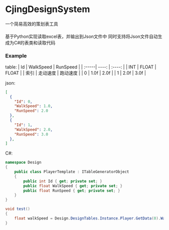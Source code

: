 # CjingDesignSystem
一个简易高效的策划表工具
####
基于Python实现读取excel表，并输出到Json文件中
同时支持将Json文件自动生成为C#的表类和读取代码

### Example
table:
| Id | WalkSpeed | RunSpeed |
| :-----| ----: | :----: |
| INT | FLOAT | FLOAT |
| 索引 | 走动速度 | 跑动速度 |
| 0 | 1.0f | 2.0f |
| 1 | 2.0f | 3.0f |

json:
```json
[
  {
    "Id": 0,
    "WalkSpeed": 1.0,
    "RunSpeed": 2.0
  },
  {
    "Id": 1,
    "WalkSpeed": 2.0,
    "RunSpeed": 3.0
  },
]
```

C#:
```c#
namespace Design
{
    public class PlayerTemplate : ITableGeneratorObject
    {
        public int Id { get; private set; }
        public float WalkSpeed { get; private set; }
        public float RunSpeed { get; private set; }
    }
}

void test()
{
    float walkSpeed = Design.DesignTables.Instance.Player.GetData(0).WalkSpeed
}
```




